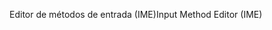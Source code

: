 <span data-ttu-id="15300-101">Editor de métodos de entrada (IME)</span><span class="sxs-lookup"><span data-stu-id="15300-101">Input Method Editor (IME)</span></span>